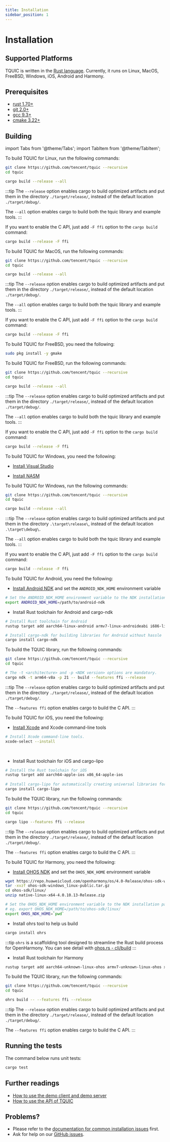 ```yaml
---
title: Installation
sidebar_position: 1
---
```


# Installation

## Supported Platforms

TQUIC is written in the [Rust language](https://www.rust-lang.org/). Currently, it runs on Linux, MacOS, FreeBSD, Windows, iOS, Android and Harmony.


## Prerequisites

* [rust 1.70+](https://www.rust-lang.org/tools/install)
* [git 2.0+](https://git-scm.com/downloads)
* [gcc 9.3+](https://gcc.gnu.org/releases.html)
* [cmake 3.22+](https://cmake.org/download/)


## Building

import Tabs from '@theme/Tabs';
import TabItem from '@theme/TabItem';

<Tabs>
  <TabItem value="Linux" label="Linux" default>

To build TQUIC for Linux, run the following commands:
```bash
git clone https://github.com/tencent/tquic --recursive
cd tquic

cargo build --release --all
```

:::tip
The `--release` option enables cargo to build optimized artifacts and put them in the directory `./target/release/`, instead of the default location `./target/debug/`.

The `--all` option enables cargo to build both the tquic library and example tools.
:::

If you want to enable the C API, just add `-F ffi` option to the `cargo build` command:

```bash
cargo build --release -F ffi
```
  </TabItem>


  <TabItem value="MacOS" label="MacOS">

To build TQUIC for MacOS, run the following commands:
```bash
git clone https://github.com/tencent/tquic --recursive
cd tquic

cargo build --release --all
```

:::tip
The `--release` option enables cargo to build optimized artifacts and put them in the directory `./target/release/`, instead of the default location `./target/debug/`.

The `--all` option enables cargo to build both the tquic library and example tools.
:::

If you want to enable the C API, just add `-F ffi` option to the `cargo build` command:

```bash
cargo build --release -F ffi
```
  </TabItem>


  <TabItem value="FreeBSD" label="FreeBSD">

To build TQUIC for FreeBSD, you need the following:
```bash
sudo pkg install -y gmake
```

To build TQUIC for FreeBSD, run the following commands:
```bash
git clone https://github.com/tencent/tquic --recursive
cd tquic

cargo build --release --all
```

:::tip
The `--release` option enables cargo to build optimized artifacts and put them in the directory `./target/release/`, instead of the default location `./target/debug/`.

The `--all` option enables cargo to build both the tquic library and example tools.
:::

If you want to enable the C API, just add `-F ffi` option to the `cargo build` command:

```bash
cargo build --release -F ffi
```
  </TabItem>


  <TabItem value="Windows" label="Windows">

To build TQUIC for Windows, you need the following:

* [Install Visual Studio](https://visualstudio.microsoft.com/zh-hans/)

* [Install NASM](https://www.nasm.us/)

To build TQUIC for Windows, run the following commands:
```bash
git clone https://github.com/tencent/tquic --recursive
cd tquic

cargo build --release --all
```

:::tip
The `--release` option enables cargo to build optimized artifacts and put them in the directory `.\target\release\`, instead of the default location `.\target\debug\`.

The `--all` option enables cargo to build both the tquic library and example tools.
:::

If you want to enable the C API, just add `-F ffi` option to the `cargo build` command:

```bash
cargo build --release -F ffi
```

  </TabItem>


  <TabItem value="Android" label="Android">

To build TQUIC for Android, you need the following:

* [Install Android NDK](https://developer.android.com/studio/projects/install-ndk?hl=zh-cn) and set the `ANDROID_NDK_HOME` environment variable

```bash
# Set the ANDROID_NDK_HOME environment variable to the NDK installation path 
export ANDROID_NDK_HOME=/path/to/android-ndk
```

* Install Rust toolchain for Android and cargo-ndk

```bash
# Install Rust toolchain for Android
rustup target add aarch64-linux-android armv7-linux-androideabi i686-linux-android x86_64-linux-android

# Install cargo-ndk for building libraries for Android without hassle
cargo install cargo-ndk
```

To build the TQUIC library, run the following commands:

```bash
git clone https://github.com/tencent/tquic --recursive
cd tquic

# The -t <architecture> and -p <NDK version> options are mandatory.
cargo ndk -t arm64-v8a -p 21 -- build --features ffi --release
```

:::tip
The `--release` option enables cargo to build optimized artifacts and put them in the directory `./target/release/`, instead of the default location `./target/debug/`.

The `--features ffi` option enables cargo to build the C API.
:::
  </TabItem>


  <TabItem value="iOS" label="iOS">

To build TQUIC for iOS, you need the following:

* [Install Xcode](https://developer.apple.com/xcode/) and Xcode command-line tools

```bash
# Install Xcode command-line tools. 
xcode-select --install
```
  
* Install Rust toolchain for iOS and cargo-lipo
```bash
# Install the Rust toolchain for iOS
rustup target add aarch64-apple-ios x86_64-apple-ios
  
# Install cargo-lipo for automatically creating universal libraries for iOS 
cargo install cargo-lipo
```

To build the TQUIC library, run the following commands:
```bash
git clone https://github.com/tencent/tquic --recursive
cd tquic

cargo lipo --features ffi --release
```

:::tip
The `--release` option enables cargo to build optimized artifacts and put them in the directory `./target/release/`, instead of the default location `./target/debug/`.

The `--features ffi` option enables cargo to build the C API.
:::
  </TabItem>


  <TabItem value="Harmony" label="Harmony">

To build TQUIC for Harmony, you need the following:

* [Install OHOS NDK](https://gitee.com/openharmony/docs/blob/master/zh-cn/release-notes/OpenHarmony-v4.0-release.md#%E4%BB%8E%E9%95%9C%E5%83%8F%E7%AB%99%E7%82%B9%E8%8E%B7%E5%8F%96) and set the `OHOS_NDK_HOME` environment variable
```bash
wget https://repo.huaweicloud.com/openharmony/os/4.0-Release/ohos-sdk-windows_linux-public.tar.gz
tar -xvzf ohos-sdk-windows_linux-public.tar.gz
cd ohos-sdk/linux/
unzip native-linux-x64-4.0.10.13-Release.zip

# Set the OHOS_NDK_HOME environment variable to the NDK installation path for Linux
# eg. export OHOS_NDK_HOME=/path/to/ohos-sdk/linux/
export OHOS_NDK_HOME=`pwd`
```

* Install ohrs tool to help us build
```bash
cargo install ohrs
```

:::tip
`ohrs` is a scaffolding tool designed to streamline the Rust build process for OpenHarmony. You can see detail with [ohos.rs - cli/build](https://ohos.rs/docs/cli/build.html)
:::

* Install Rust toolchain for Harmony

```bash
rustup target add aarch64-unknown-linux-ohos armv7-unknown-linux-ohos x86_64-unknown-linux-ohos
```

To build the TQUIC library, run the following commands:

```bash
git clone https://github.com/tencent/tquic --recursive
cd tquic

ohrs build -- --features ffi --release
```

:::tip
The `--release` option enables cargo to build optimized artifacts and put them in the directory `./target/release/`, instead of the default location `./target/debug/`.

The `--features ffi` option enables cargo to build the C API.
:::
  </TabItem>

</Tabs>


## Running the tests

The command below runs unit tests:

```bash
cargo test
```


## Further readings

* [How to use the demo client and demo server](./demo/)
* [How to use the API of TQUIC](../category/tutorial/)


## Problems?

* Please refer to the [documentation for common installation issues](../faq/installation/) first.
* Ask for help on our [GitHub issues](https://github.com/tencent/tquic/issues).
